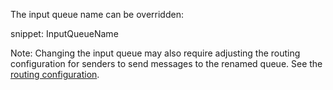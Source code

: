 The input queue name can be overridden:

snippet: InputQueueName

Note: Changing the input queue may also require adjusting the routing configuration for senders to send messages to the renamed queue. See the [routing configuration](/nservicebus/messaging/routing.md).
